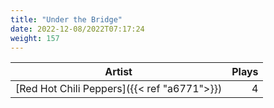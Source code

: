```yaml
---
title: "Under the Bridge"
date: 2022-12-08/2022T07:17:24
weight: 157
---
```




 Artist | Plays 
----- | -----:
[Red Hot Chili Peppers]({{< ref "a6771">}}) | 4
